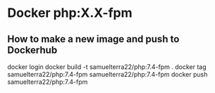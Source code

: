# Docker php:X.X-fpm 

## How to make a new image and push to Dockerhub
docker login
docker build -t samuelterra22/php:7.4-fpm .
docker tag samuelterra22/php:7.4-fpm samuelterra22/php:7.4-fpm
docker push samuelterra22/php:7.4-fpm
